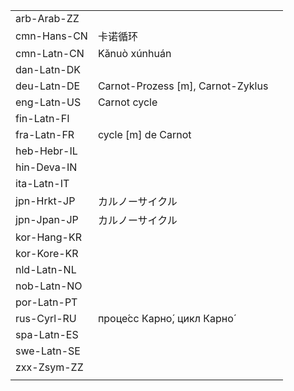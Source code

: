 | | | |
|-|-|-|
| arb-Arab-ZZ |  |  |
| cmn-Hans-CN | 卡诺循环 |  |
| cmn-Latn-CN | Kǎnuò xúnhuán |  |
| dan-Latn-DK |  |  |
| deu-Latn-DE | Carnot-Prozess [m], Carnot-Zyklus |  |
| eng-Latn-US | Carnot cycle |  |
| fin-Latn-FI |  |  |
| fra-Latn-FR | cycle [m] de Carnot |  |
| heb-Hebr-IL |  |  |
| hin-Deva-IN |  |  |
| ita-Latn-IT |  |  |
| jpn-Hrkt-JP | カルノーサイクル |  |
| jpn-Jpan-JP | カルノーサイクル |  |
| kor-Hang-KR |  |  |
| kor-Kore-KR |  |  |
| nld-Latn-NL |  |  |
| nob-Latn-NO |  |  |
| por-Latn-PT |  |  |
| rus-Cyrl-RU | проце́сс Карно́, цикл Карно́ |  |
| spa-Latn-ES |  |  |
| swe-Latn-SE |  |  |
| zxx-Zsym-ZZ |  |  |
|  |  |  |